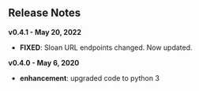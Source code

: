 
## Release Notes

**v0.4.1 - May 20, 2022**

* **FIXED**: Sloan URL endpoints changed. Now updated.

**v0.4.0 - May 6, 2020**

* **enhancement**: upgraded code to python 3
